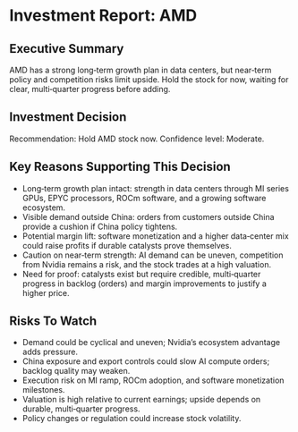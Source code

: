 # Investment Report: AMD
## Executive Summary
AMD has a strong long‑term growth plan in data centers, but near‑term policy and competition risks limit upside. Hold the stock for now, waiting for clear, multi‑quarter progress before adding.

## Investment Decision
Recommendation: Hold AMD stock now. Confidence level: Moderate.

## Key Reasons Supporting This Decision
- Long‑term growth plan intact: strength in data centers through MI series GPUs, EPYC processors, ROCm software, and a growing software ecosystem.
- Visible demand outside China: orders from customers outside China provide a cushion if China policy tightens.
- Potential margin lift: software monetization and a higher data‑center mix could raise profits if durable catalysts prove themselves.
- Caution on near‑term strength: AI demand can be uneven, competition from Nvidia remains a risk, and the stock trades at a high valuation.
- Need for proof: catalysts exist but require credible, multi‑quarter progress in backlog (orders) and margin improvements to justify a higher price.

## Risks To Watch
- Demand could be cyclical and uneven; Nvidia’s ecosystem advantage adds pressure.
- China exposure and export controls could slow AI compute orders; backlog quality may weaken.
- Execution risk on MI ramp, ROCm adoption, and software monetization milestones.
- Valuation is high relative to current earnings; upside depends on durable, multi‑quarter progress.
- Policy changes or regulation could increase stock volatility.